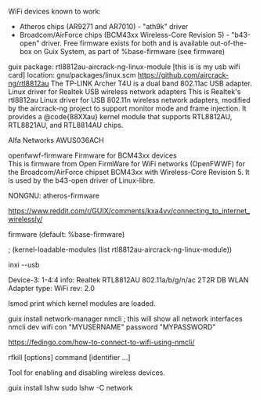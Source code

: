  WiFi devices known to work:
   - Atheros chips (AR9271 and AR7010) - "ath9k" driver
   - Broadcom/AirForce chips (BCM43xx Wireless-Core Revision 5) - "b43-open" driver. 
   Free firmware exists for both and is available out-of-the-box on Guix System, as part of %base-firmware (see firmware)

guix package: rtl8812au-aircrack-ng-linux-module [this is is my usb wifi card]
location: gnu/packages/linux.scm
https://github.com/aircrack-ng/rtl8812au
The TP-LINK Archer T4U is a dual band 802.11ac USB adapter.
Linux driver for Realtek USB wireless network adapters
This is Realtek's rtl8812au Linux driver for USB 802.11n wireless
network adapters, modified by the aircrack-ng project to support monitor mode
and frame injection.  It provides a @code{88XXau} kernel module that supports
RTL8812AU, RTL8821AU, and RTL8814AU chips.

Alfa Networks AWUS036ACH

openfwwf-firmware
Firmware for BCM43xx devices  
This is firmware from Open FirmWare for WiFi networks (OpenFWWF) for the Broadcom/AirForce chipset BCM43xx with Wireless-Core Revision 5. It is used by the b43-open driver of Linux-libre.

NONGNU:
atheros-firmware


https://www.reddit.com/r/GUIX/comments/kxa4vv/connecting_to_internet_wirelessly/




firmware (default: %base-firmware)

 ; (kernel-loadable-modules (list rtl8812au-aircrack-ng-linux-module))



inxi --usb

Device-3: 1-4:4
    info: Realtek RTL8812AU 802.11a/b/g/n/ac 2T2R DB WLAN Adapter type: WiFi
    rev: 2.0


lsmod
print which kernel modules are loaded.


guix install network-manager
nmcli      ; this will show all network interfaces
nmcli dev wifi con "MYUSERNAME" password "MYPASSWORD"


https://fedingo.com/how-to-connect-to-wifi-using-nmcli/


rfkill [options] command [identifier ...]

Tool for enabling and disabling wireless devices.


guix install lshw
sudo lshw -C network